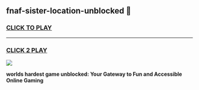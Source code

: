 
## fnaf-sister-location-unblocked 👋
<h3>
<a href="https://premium.freeplayer.one?title=fnaf-sister-location-unblocked&ref=14F">CLICK TO PLAY</a></h3>
<hr>

<h3>
<a href="https://premium.freeplayer.one?title=fnaf-sister-location-unblocked&ref=14F">CLICK 2 PLAY</a>
  
</h3>

<a href="https://premium.freeplayer.one?title=fnaf-sister-location-unblocked&ref=12F/"><img src="https://clearcache.store/games.png"></a>


**worlds hardest game unblocked: Your Gateway to Fun and Accessible Online Gaming**
